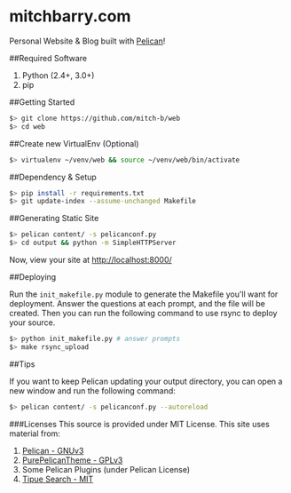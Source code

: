mitchbarry.com
==============

Personal Website & Blog built with [Pelican](http://getpelican.com)!

##Required Software
1. Python (2.4+, 3.0+)
1. pip

##Getting Started

```bash
$> git clone https://github.com/mitch-b/web
$> cd web
```

##Create new VirtualEnv (Optional)
```bash
$> virtualenv ~/venv/web && source ~/venv/web/bin/activate
```

##Dependency & Setup

```bash
$> pip install -r requirements.txt
$> git update-index --assume-unchanged Makefile
```

##Generating Static Site

```bash
$> pelican content/ -s pelicanconf.py
$> cd output && python -m SimpleHTTPServer
```

Now, view your site at [http://localhost:8000/](http://localhost:8000)

##Deploying

Run the `init_makefile.py` module to generate the Makefile you'll want for deployment. Answer the questions at each prompt, and the file will be created. Then you can run the following command to use rsync to deploy your source.

```bash
$> python init_makefile.py # answer prompts
$> make rsync_upload
```

##Tips

If you want to keep Pelican updating your output directory, you can open a new window and run the following command:

```bash
$> pelican content/ -s pelicanconf.py --autoreload
```

###Licenses
This source is provided under MIT License.
This site uses material from:

1. [Pelican - GNUv3](https://github.com/getpelican/pelican/blob/master/LICENSE)
1. [PurePelicanTheme - GPLv3](https://github.com/PurePelicanTheme/pure/blob/master/LICENSE)
1. Some Pelican Plugins (under Pelican License)
1. [Tipue Search - MIT](http://www.tipue.com/search/docs/#license)

